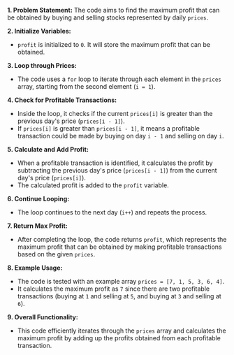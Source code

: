 **1. Problem Statement:**
The code aims to find the maximum profit that can be obtained by buying and selling stocks represented by daily `prices`.

**2. Initialize Variables:**

- `profit` is initialized to `0`. It will store the maximum profit that can be obtained.

**3. Loop through Prices:**

- The code uses a `for` loop to iterate through each element in the `prices` array, starting from the second element (`i = 1`).

**4. Check for Profitable Transactions:**

- Inside the loop, it checks if the current `prices[i]` is greater than the previous day's price (`prices[i - 1]`).
- If `prices[i]` is greater than `prices[i - 1]`, it means a profitable transaction could be made by buying on day `i - 1` and selling on day `i`.

**5. Calculate and Add Profit:**

- When a profitable transaction is identified, it calculates the profit by subtracting the previous day's price (`prices[i - 1]`) from the current day's price (`prices[i]`).
- The calculated profit is added to the `profit` variable.

**6. Continue Looping:**

- The loop continues to the next day (`i++`) and repeats the process.

**7. Return Max Profit:**

- After completing the loop, the code returns `profit`, which represents the maximum profit that can be obtained by making profitable transactions based on the given `prices`.

**8. Example Usage:**

- The code is tested with an example array `prices = [7, 1, 5, 3, 6, 4]`.
- It calculates the maximum profit as `7` since there are two profitable transactions (buying at `1` and selling at `5`, and buying at `3` and selling at `6`).

**9. Overall Functionality:**

- This code efficiently iterates through the `prices` array and calculates the maximum profit by adding up the profits obtained from each profitable transaction.
